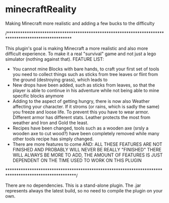 # minecraftReality
Making Minecraft more realistic and adding a few bucks to the difficulty

/*****************************************************************************************************

This plugin's goal is making Minecraft a more realistic and also more
difficult experience. To make it a real "survival" game and not just
a lego simulator (nothing against that).
FEATURE LIST:
* You cannot mine Blocks with bare hands, to craft your first set
of tools you need to collect things such as sticks from tree leaves
or flint from the ground (destroying grass), which leads to
* New drops have been added, such as sticks from leaves, so that the player
is able to continue in his adventure while not being able to mine specific
blocks anymore
* Adding to the aspect of getting hungry, there is now also Weather affecting
your character. If it stroms (or rains, which is sadly the same) you freeze
and loose life. To prevent this you have to wear armor. Different armor has different
stats. Leather protects the most from weather and Iron and Gold the least.
* Recipes have been changed, tools such as a wooden axe (srsly a wooden axe to cut wood?)
have been completely removed while many other tools recipe has simply changed.
* There are more features to come AND:
ALL THESE FEATURES ARE NOT FINISHED AND PROBABLY WILL NEVER BE REALLY "FINISHED"
THERE WILL ALWAYS BE MORE TO ADD, THE AMOUNT OF FEATURES IS JUST DEPENDENT ON THE
TIME USED TO WORK ON THIS PLUGIN

*******************************************************************************************************/
 
There are no dependencies. This is a stand-alone plugin.
The .jar represents always the latest build, so no need to compile the plugin on your own.
